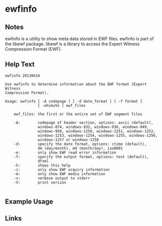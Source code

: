 # ewfinfo

Notes
-------
ewfinfo is a utility to show meta data stored in EWF files.
ewfinfo is part of the libewf package.  libewf is a library to access the Expert Witness Compression Format (EWF).


Help Text
-------
```
ewfinfo 20130416

Use ewfinfo to determine information about the EWF format (Expert Witness
Compression Format).

Usage: ewfinfo [ -A codepage ] [ -d date_format ] [ -f format ]
               [ -ehimvVx ] ewf_files

	ewf_files: the first or the entire set of EWF segment files

	-A:        codepage of header section, options: ascii (default),
	           windows-874, windows-932, windows-936, windows-949,
	           windows-950, windows-1250, windows-1251, windows-1252,
	           windows-1253, windows-1254, windows-1255, windows-1256,
	           windows-1257 or windows-1258
	-d:        specify the date format, options: ctime (default),
	           dm (day/month), md (month/day), iso8601
	-e:        only show EWF read error information
	-f:        specify the output format, options: text (default),
	           dfxml
	-h:        shows this help
	-i:        only show EWF acquiry information
	-m:        only show EWF media information
	-v:        verbose output to stderr
	-V:        print version


```

Example Usage
-------

Links
-------

